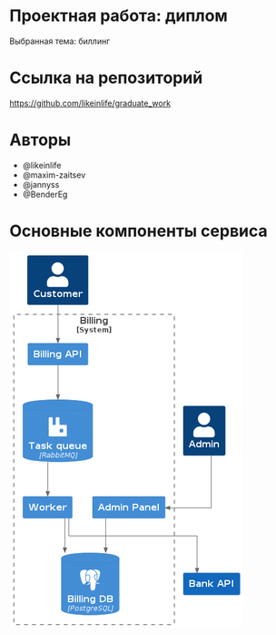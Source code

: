 # Проектная работа: диплом

Выбранная тема: биллинг

# Ссылка на репозиторий

https://github.com/likeinlife/graduate_work

# Авторы

- @likeinlife
- @maxim-zaitsev
- @jannyss
- @BenderEg

# Основные компоненты сервиса

![c4](./diagrams/out/graduate_work.png)